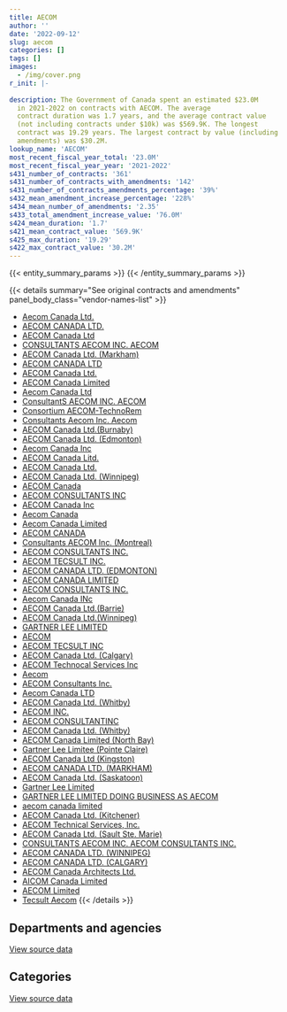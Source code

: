 ```yaml
---
title: AECOM
author: ''
date: '2022-09-12'
slug: aecom
categories: []
tags: []
images:
  - /img/cover.png
r_init: |-
  
description: The Government of Canada spent an estimated $23.0M
  in 2021-2022 on contracts with AECOM. The average
  contract duration was 1.7 years, and the average contract value
  (not including contracts under $10k) was $569.9K. The longest
  contract was 19.29 years. The largest contract by value (including
  amendments) was $30.2M.
lookup_name: 'AECOM'
most_recent_fiscal_year_total: '23.0M'
most_recent_fiscal_year_year: '2021-2022'
s431_number_of_contracts: '361'
s431_number_of_contracts_with_amendments: '142'
s431_number_of_contracts_amendments_percentage: '39%'
s432_mean_amendment_increase_percentage: '228%'
s434_mean_number_of_amendments: '2.35'
s433_total_amendment_increase_value: '76.0M'
s424_mean_duration: '1.7'
s421_mean_contract_value: '569.9K'
s425_max_duration: '19.29'
s422_max_contract_value: '30.2M'
---
```


<script src="/rmarkdown-libs/htmlwidgets/htmlwidgets.js"></script>
<link href="/rmarkdown-libs/datatables-css/datatables-crosstalk.css" rel="stylesheet" />
<script src="/rmarkdown-libs/datatables-binding/datatables.js"></script>
<script src="/rmarkdown-libs/jquery/jquery-3.6.0.min.js"></script>
<link href="/rmarkdown-libs/dt-core-bootstrap/css/dataTables.bootstrap.min.css" rel="stylesheet" />
<link href="/rmarkdown-libs/dt-core-bootstrap/css/dataTables.bootstrap.extra.css" rel="stylesheet" />
<script src="/rmarkdown-libs/dt-core-bootstrap/js/jquery.dataTables.min.js"></script>
<script src="/rmarkdown-libs/dt-core-bootstrap/js/dataTables.bootstrap.min.js"></script>
<link href="/rmarkdown-libs/crosstalk/css/crosstalk.min.css" rel="stylesheet" />
<script src="/rmarkdown-libs/crosstalk/js/crosstalk.min.js"></script>
<script src="/rmarkdown-libs/htmlwidgets/htmlwidgets.js"></script>
<link href="/rmarkdown-libs/datatables-css/datatables-crosstalk.css" rel="stylesheet" />
<script src="/rmarkdown-libs/datatables-binding/datatables.js"></script>
<script src="/rmarkdown-libs/jquery/jquery-3.6.0.min.js"></script>
<link href="/rmarkdown-libs/dt-core-bootstrap/css/dataTables.bootstrap.min.css" rel="stylesheet" />
<link href="/rmarkdown-libs/dt-core-bootstrap/css/dataTables.bootstrap.extra.css" rel="stylesheet" />
<script src="/rmarkdown-libs/dt-core-bootstrap/js/jquery.dataTables.min.js"></script>
<script src="/rmarkdown-libs/dt-core-bootstrap/js/dataTables.bootstrap.min.js"></script>
<link href="/rmarkdown-libs/crosstalk/css/crosstalk.min.css" rel="stylesheet" />
<script src="/rmarkdown-libs/crosstalk/js/crosstalk.min.js"></script>

{{< entity_summary_params >}}
{{< /entity_summary_params >}}

{{< details summary="See original contracts and amendments" panel_body_class="vendor-names-list" >}}
- [Aecom Canada Ltd.](https://search.open.canada.ca/en/ct/?sort=contract_value_f%20desc&page=1&search_text=%22Aecom%20Canada%20Ltd.%22)
- [AECOM CANADA LTD.](https://search.open.canada.ca/en/ct/?sort=contract_value_f%20desc&page=1&search_text=%22AECOM%20CANADA%20LTD.%22)
- [AECOM Canada Ltd](https://search.open.canada.ca/en/ct/?sort=contract_value_f%20desc&page=1&search_text=%22AECOM%20Canada%20Ltd%22)
- [CONSULTANTS AECOM INC. AECOM](https://search.open.canada.ca/en/ct/?sort=contract_value_f%20desc&page=1&search_text=%22CONSULTANTS%20AECOM%20INC.%20AECOM%22)
- [AECOM Canada Ltd. (Markham)](https://search.open.canada.ca/en/ct/?sort=contract_value_f%20desc&page=1&search_text=%22AECOM%20Canada%20Ltd.%20%28Markham%29%22)
- [AECOM CANADA LTD](https://search.open.canada.ca/en/ct/?sort=contract_value_f%20desc&page=1&search_text=%22AECOM%20CANADA%20LTD%22)
- [AECOM Canada Ltd.](https://search.open.canada.ca/en/ct/?sort=contract_value_f%20desc&page=1&search_text=%22AECOM%20Canada%20Ltd.%22)
- [AECOM Canada Limited](https://search.open.canada.ca/en/ct/?sort=contract_value_f%20desc&page=1&search_text=%22AECOM%20Canada%20Limited%22)
- [Aecom Canada Ltd](https://search.open.canada.ca/en/ct/?sort=contract_value_f%20desc&page=1&search_text=%22Aecom%20Canada%20Ltd%22)
- [ConsultantS AECOM INC. AECOM](https://search.open.canada.ca/en/ct/?sort=contract_value_f%20desc&page=1&search_text=%22ConsultantS%20AECOM%20INC.%20AECOM%22)
- [Consortium AECOM-TechnoRem](https://search.open.canada.ca/en/ct/?sort=contract_value_f%20desc&page=1&search_text=%22Consortium%20AECOM-TechnoRem%22)
- [Consultants Aecom Inc. Aecom](https://search.open.canada.ca/en/ct/?sort=contract_value_f%20desc&page=1&search_text=%22Consultants%20Aecom%20Inc.%20Aecom%22)
- [AECOM Canada Ltd.(Burnaby)](https://search.open.canada.ca/en/ct/?sort=contract_value_f%20desc&page=1&search_text=%22AECOM%20Canada%20Ltd.%28Burnaby%29%22)
- [AECOM Canada Ltd. (Edmonton)](https://search.open.canada.ca/en/ct/?sort=contract_value_f%20desc&page=1&search_text=%22AECOM%20Canada%20Ltd.%20%28Edmonton%29%22)
- [Aecom Canada Inc](https://search.open.canada.ca/en/ct/?sort=contract_value_f%20desc&page=1&search_text=%22Aecom%20Canada%20Inc%22)
- [AECOM Canada Litd.](https://search.open.canada.ca/en/ct/?sort=contract_value_f%20desc&page=1&search_text=%22AECOM%20Canada%20Litd.%22)
- [AECOM Canada Ltd.](https://search.open.canada.ca/en/ct/?sort=contract_value_f%20desc&page=1&search_text=%22AECOM%20%20Canada%20Ltd.%22)
- [AECOM Canada Ltd. (Winnipeg)](https://search.open.canada.ca/en/ct/?sort=contract_value_f%20desc&page=1&search_text=%22AECOM%20Canada%20Ltd.%20%28Winnipeg%29%22)
- [AECOM Canada](https://search.open.canada.ca/en/ct/?sort=contract_value_f%20desc&page=1&search_text=%22AECOM%20Canada%22)
- [AECOM CONSULTANTS INC](https://search.open.canada.ca/en/ct/?sort=contract_value_f%20desc&page=1&search_text=%22AECOM%20CONSULTANTS%20INC%22)
- [AECOM Canada Inc](https://search.open.canada.ca/en/ct/?sort=contract_value_f%20desc&page=1&search_text=%22AECOM%20Canada%20Inc%22)
- [Aecom Canada](https://search.open.canada.ca/en/ct/?sort=contract_value_f%20desc&page=1&search_text=%22Aecom%20Canada%22)
- [Aecom Canada Limited](https://search.open.canada.ca/en/ct/?sort=contract_value_f%20desc&page=1&search_text=%22Aecom%20Canada%20Limited%22)
- [AECOM CANADA](https://search.open.canada.ca/en/ct/?sort=contract_value_f%20desc&page=1&search_text=%22AECOM%20CANADA%22)
- [Consultants AECOM Inc. (Montreal)](https://search.open.canada.ca/en/ct/?sort=contract_value_f%20desc&page=1&search_text=%22Consultants%20AECOM%20Inc.%20%28Montreal%29%22)
- [AECOM CONSULTANTS INC.](https://search.open.canada.ca/en/ct/?sort=contract_value_f%20desc&page=1&search_text=%22AECOM%20CONSULTANTS%20%20INC.%22)
- [AECOM TECSULT INC.](https://search.open.canada.ca/en/ct/?sort=contract_value_f%20desc&page=1&search_text=%22AECOM%20TECSULT%20INC.%22)
- [AECOM CANADA LTD. (EDMONTON)](https://search.open.canada.ca/en/ct/?sort=contract_value_f%20desc&page=1&search_text=%22AECOM%20CANADA%20LTD.%20%28EDMONTON%29%22)
- [AECOM CANADA LIMITED](https://search.open.canada.ca/en/ct/?sort=contract_value_f%20desc&page=1&search_text=%22AECOM%20CANADA%20LIMITED%22)
- [AECOM CONSULTANTS INC.](https://search.open.canada.ca/en/ct/?sort=contract_value_f%20desc&page=1&search_text=%22AECOM%20CONSULTANTS%20INC.%22)
- [Aecom Canada INc](https://search.open.canada.ca/en/ct/?sort=contract_value_f%20desc&page=1&search_text=%22Aecom%20Canada%20INc%22)
- [AECOM Canada Ltd.(Barrie)](https://search.open.canada.ca/en/ct/?sort=contract_value_f%20desc&page=1&search_text=%22AECOM%20Canada%20Ltd.%28Barrie%29%22)
- [AECOM Canada Ltd.(Winnipeg)](https://search.open.canada.ca/en/ct/?sort=contract_value_f%20desc&page=1&search_text=%22AECOM%20Canada%20Ltd.%28Winnipeg%29%22)
- [GARTNER LEE LIMITED](https://search.open.canada.ca/en/ct/?sort=contract_value_f%20desc&page=1&search_text=%22GARTNER%20LEE%20LIMITED%22)
- [AECOM](https://search.open.canada.ca/en/ct/?sort=contract_value_f%20desc&page=1&search_text=%22AECOM%22)
- [AECOM TECSULT INC](https://search.open.canada.ca/en/ct/?sort=contract_value_f%20desc&page=1&search_text=%22AECOM%20%20TECSULT%20INC%22)
- [AECOM Canada Ltd. (Calgary)](https://search.open.canada.ca/en/ct/?sort=contract_value_f%20desc&page=1&search_text=%22AECOM%20Canada%20Ltd.%20%28Calgary%29%22)
- [AECOM Technocal Services Inc](https://search.open.canada.ca/en/ct/?sort=contract_value_f%20desc&page=1&search_text=%22AECOM%20Technocal%20Services%20Inc%22)
- [Aecom](https://search.open.canada.ca/en/ct/?sort=contract_value_f%20desc&page=1&search_text=%22Aecom%22)
- [AECOM Consultants Inc.](https://search.open.canada.ca/en/ct/?sort=contract_value_f%20desc&page=1&search_text=%22AECOM%20Consultants%20Inc.%22)
- [Aecom Canada LTD](https://search.open.canada.ca/en/ct/?sort=contract_value_f%20desc&page=1&search_text=%22Aecom%20Canada%20LTD%22)
- [AECOM Canada Ltd. (Whitby)](https://search.open.canada.ca/en/ct/?sort=contract_value_f%20desc&page=1&search_text=%22AECOM%20Canada%20Ltd.%20%28Whitby%29%22)
- [AECOM INC.](https://search.open.canada.ca/en/ct/?sort=contract_value_f%20desc&page=1&search_text=%22AECOM%20INC.%22)
- [AECOM CONSULTANTINC](https://search.open.canada.ca/en/ct/?sort=contract_value_f%20desc&page=1&search_text=%22AECOM%20%20%20%20%20%20%20%20%20%20%20%20CONSULTANTINC%22)
- [AECOM Canada Ltd. (Whitby)](https://search.open.canada.ca/en/ct/?sort=contract_value_f%20desc&page=1&search_text=%22AECOM%20Canada%20Ltd.%20%20%28Whitby%29%22)
- [AECOM Canada Limited (North Bay)](https://search.open.canada.ca/en/ct/?sort=contract_value_f%20desc&page=1&search_text=%22AECOM%20Canada%20Limited%20%28North%20Bay%29%22)
- [Gartner Lee Limitee (Pointe Claire)](https://search.open.canada.ca/en/ct/?sort=contract_value_f%20desc&page=1&search_text=%22Gartner%20Lee%20Limitee%20%28Pointe%20Claire%29%22)
- [AECOM Canada Ltd (Kingston)](https://search.open.canada.ca/en/ct/?sort=contract_value_f%20desc&page=1&search_text=%22AECOM%20Canada%20Ltd%20%28Kingston%29%22)
- [AECOM CANADA LTD. (MARKHAM)](https://search.open.canada.ca/en/ct/?sort=contract_value_f%20desc&page=1&search_text=%22AECOM%20CANADA%20LTD.%20%28MARKHAM%29%22)
- [AECOM Canada Ltd. (Saskatoon)](https://search.open.canada.ca/en/ct/?sort=contract_value_f%20desc&page=1&search_text=%22AECOM%20Canada%20Ltd.%20%28Saskatoon%29%22)
- [Gartner Lee Limited](https://search.open.canada.ca/en/ct/?sort=contract_value_f%20desc&page=1&search_text=%22Gartner%20Lee%20Limited%22)
- [GARTNER LEE LIMITED DOING BUSINESS AS AECOM](https://search.open.canada.ca/en/ct/?sort=contract_value_f%20desc&page=1&search_text=%22GARTNER%20LEE%20LIMITED%20DOING%20BUSINESS%20AS%20AECOM%22)
- [aecom canada limited](https://search.open.canada.ca/en/ct/?sort=contract_value_f%20desc&page=1&search_text=%22aecom%20canada%20limited%22)
- [AECOM Canada Ltd. (Kitchener)](https://search.open.canada.ca/en/ct/?sort=contract_value_f%20desc&page=1&search_text=%22AECOM%20Canada%20Ltd.%20%28Kitchener%29%22)
- [AECOM Technical Services, Inc.](https://search.open.canada.ca/en/ct/?sort=contract_value_f%20desc&page=1&search_text=%22AECOM%20Technical%20Services%2c%20Inc.%22)
- [AECOM Canada Ltd. (Sault Ste. Marie)](https://search.open.canada.ca/en/ct/?sort=contract_value_f%20desc&page=1&search_text=%22AECOM%20Canada%20Ltd.%20%28Sault%20Ste.%20Marie%29%22)
- [CONSULTANTS AECOM INC. AECOM CONSULTANTS INC.](https://search.open.canada.ca/en/ct/?sort=contract_value_f%20desc&page=1&search_text=%22CONSULTANTS%20AECOM%20INC.%20AECOM%20CONSULTANTS%20INC.%22)
- [AECOM CANADA LTD. (WINNIPEG)](https://search.open.canada.ca/en/ct/?sort=contract_value_f%20desc&page=1&search_text=%22AECOM%20CANADA%20LTD.%20%28WINNIPEG%29%22)
- [AECOM CANADA LTD. (CALGARY)](https://search.open.canada.ca/en/ct/?sort=contract_value_f%20desc&page=1&search_text=%22AECOM%20CANADA%20LTD.%20%28CALGARY%29%22)
- [AECOM Canada Architects Ltd.](https://search.open.canada.ca/en/ct/?sort=contract_value_f%20desc&page=1&search_text=%22AECOM%20Canada%20Architects%20Ltd.%22)
- [AICOM Canada Limited](https://search.open.canada.ca/en/ct/?sort=contract_value_f%20desc&page=1&search_text=%22AICOM%20Canada%20Limited%22)
- [AECOM Limited](https://search.open.canada.ca/en/ct/?sort=contract_value_f%20desc&page=1&search_text=%22AECOM%20Limited%22)
- [Tecsult Aecom](https://search.open.canada.ca/en/ct/?sort=contract_value_f%20desc&page=1&search_text=%22Tecsult%20Aecom%22)
{{< /details >}}

## Departments and agencies

<div id="htmlwidget-1" style="width:100%;height:auto;" class="datatables html-widget"></div>
<script type="application/json" data-for="htmlwidget-1">{"x":{"style":"bootstrap","filter":"none","vertical":false,"data":[["<a href=\"/departments/aandc-aadnc/\">Crown-Indigenous Relations and Northern Affairs Canada<\/a>","<a href=\"/departments/dfo-mpo/\">Fisheries and Oceans Canada<\/a>","<a href=\"/departments/dnd-mdn/\">National Defence<\/a>","<a href=\"/departments/ec/\">Environment and Climate Change Canada<\/a>","<a href=\"/departments/hc-sc/\">Health Canada<\/a>","<a href=\"/departments/ijc-cmi/\">International Joint Commission<\/a>","<a href=\"/departments/nrc-cnrc/\">National Research Council Canada<\/a>","<a href=\"/departments/nrcan-rncan/\">Natural Resources Canada<\/a>","<a href=\"/departments/pc/\">Parks Canada<\/a>","<a href=\"/departments/ps-sp/\">Public Safety Canada<\/a>","<a href=\"/departments/pwgsc-tpsgc/\">Public Services and Procurement Canada<\/a>","<a href=\"/departments/rcmp-grc/\">Royal Canadian Mounted Police<\/a>","<a href=\"/departments/tc/\">Transport Canada<\/a>"],[null,449467.21,2717222.09,945015.59,63280,27556.16,89752.71,42107.64,7125244.25,null,14047690.12,522206.16,111894.79],[42059.4,365588.59,2485904.84,35190,null,null,null,12915,5768241.98,null,15219783.54,580934.51,316835.77],[null,593446.56,5220134.72,null,null,null,0,28069.65,3624933.93,267682.07,13666783.68,579347.26,207056.68],[119202.68,1054809.96,3018459.71,null,null,null,0,90995.81,1497089.28,272155.86,16232729.09,579347.26,155886.51]],"container":"<table class=\"table table-striped table-hover row-border order-column display\">\n  <thead>\n    <tr>\n      <th>Department<\/th>\n      <th>2018-2019<\/th>\n      <th>2019-2020<\/th>\n      <th>2020-2021<\/th>\n      <th>2021-2022<\/th>\n    <\/tr>\n  <\/thead>\n<\/table>","options":{"order":[[4,"desc"]],"pageLength":10,"autoWidth":true,"columnDefs":[{"targets":1,"render":"function(data, type, row, meta) {\n    return type !== 'display' ? data : DTWidget.formatCurrency(data, \"$\", 2, 3, \",\", \".\", true, null);\n  }"},{"targets":2,"render":"function(data, type, row, meta) {\n    return type !== 'display' ? data : DTWidget.formatCurrency(data, \"$\", 2, 3, \",\", \".\", true, null);\n  }"},{"targets":3,"render":"function(data, type, row, meta) {\n    return type !== 'display' ? data : DTWidget.formatCurrency(data, \"$\", 2, 3, \",\", \".\", true, null);\n  }"},{"targets":4,"render":"function(data, type, row, meta) {\n    return type !== 'display' ? data : DTWidget.formatCurrency(data, \"$\", 2, 3, \",\", \".\", true, null);\n  }"},{"width":"16%","targets":[1,2,3,4]},{"className":"dt-right","targets":[1,2,3,4]}],"orderClasses":false}},"evals":["options.columnDefs.0.render","options.columnDefs.1.render","options.columnDefs.2.render","options.columnDefs.3.render"],"jsHooks":[]}</script>
<p class="text-right">
<a href="https://github.com/GoC-Spending/contracts-data/tree/main/data/out/vendors/aecom/summary_by_fiscal_year_by_department.csv" class="source-data-link btn btn-link">View source data</a>
</p>

## Categories

<div id="htmlwidget-2" style="width:100%;height:auto;" class="datatables html-widget"></div>
<script type="application/json" data-for="htmlwidget-2">{"x":{"style":"bootstrap","filter":"none","vertical":false,"data":[["<a href=\"/categories/facilities_and_construction/\">Facilities and construction<\/a>","<a href=\"/categories/professional_services/\">Professional services<\/a>","<a href=\"/categories/information_technology/\">Information technology<\/a>","<a href=\"/categories/transportation_and_logistics/\">Transportation and logistics<\/a>","<a href=\"/categories/industrial_products_and_services/\">Industrial products and services<\/a>"],[22869297.06,3177410.22,55981.74,38747.7,0],[22959733.29,1715075.06,152645.29,null,0],[21920638.13,1738891.45,342491.97,185433,null],[20791992.73,1533524.11,440909.32,147465,106785]],"container":"<table class=\"table table-striped table-hover row-border order-column display\">\n  <thead>\n    <tr>\n      <th>Category<\/th>\n      <th>2018-2019<\/th>\n      <th>2019-2020<\/th>\n      <th>2020-2021<\/th>\n      <th>2021-2022<\/th>\n    <\/tr>\n  <\/thead>\n<\/table>","options":{"order":[[4,"desc"]],"dom":"t","pageLength":30,"autoWidth":true,"columnDefs":[{"targets":1,"render":"function(data, type, row, meta) {\n    return type !== 'display' ? data : DTWidget.formatCurrency(data, \"$\", 2, 3, \",\", \".\", true, null);\n  }"},{"targets":2,"render":"function(data, type, row, meta) {\n    return type !== 'display' ? data : DTWidget.formatCurrency(data, \"$\", 2, 3, \",\", \".\", true, null);\n  }"},{"targets":3,"render":"function(data, type, row, meta) {\n    return type !== 'display' ? data : DTWidget.formatCurrency(data, \"$\", 2, 3, \",\", \".\", true, null);\n  }"},{"targets":4,"render":"function(data, type, row, meta) {\n    return type !== 'display' ? data : DTWidget.formatCurrency(data, \"$\", 2, 3, \",\", \".\", true, null);\n  }"},{"width":"16%","targets":[1,2,3,4]},{"className":"dt-right","targets":[1,2,3,4]}],"orderClasses":false,"lengthMenu":[10,25,30,50,100]}},"evals":["options.columnDefs.0.render","options.columnDefs.1.render","options.columnDefs.2.render","options.columnDefs.3.render"],"jsHooks":[]}</script>
<p class="text-right">
<a href="https://github.com/GoC-Spending/contracts-data/tree/main/data/out/vendors/aecom/summary_by_fiscal_year_by_category.csv" class="source-data-link btn btn-link">View source data</a>
</p>
